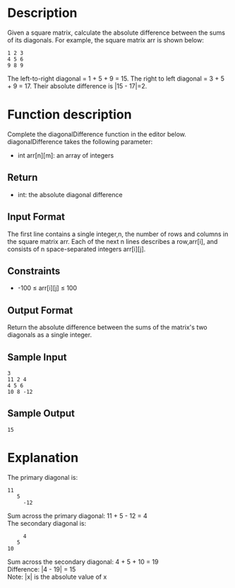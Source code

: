 # Description
Given a square matrix, calculate the absolute difference between the sums of its diagonals.
For example, the square matrix arr is shown below:
```
1 2 3
4 5 6
9 8 9
```
The left-to-right diagonal = 1 + 5 + 9 = 15. The right to left diagonal = 3 + 5 + 9 = 17. Their absolute difference is |15 - 17|=2.

# Function description

Complete the diagonalDifference function in the editor below.\
diagonalDifference takes the following parameter:
- int arr[n][m]: an array of integers

## Return
- int: the absolute diagonal difference

## Input Format
The first line contains a single integer,n, the number of rows and columns in the square matrix arr.
Each of the next n lines describes a row,arr[i], and consists of n space-separated integers arr[i][j].

## Constraints
- -100 $\leq$ arr[i][j] $\leq$ 100

## Output Format
Return the absolute difference between the sums of the matrix's two diagonals as a single integer.

## Sample Input
```
3
11 2 4
4 5 6
10 8 -12
```
## Sample Output
```
15
```
# Explanation

The primary diagonal is:
```
11
   5
     -12
```
Sum across the primary diagonal: 11 + 5 - 12 = 4\
The secondary diagonal is:
```
     4
   5
10
```
Sum across the secondary diagonal: 4 + 5 + 10 = 19\
Difference: |4 - 19| = 15\
Note: |x| is the absolute value of x